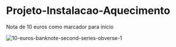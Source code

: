 # Projeto-Instalacao-Aquecimento

Nota de 10 euros como marcador para início

![10-euros-banknote-second-series-obverse-1](https://user-images.githubusercontent.com/21102697/42221589-6f8b58c4-7eca-11e8-8da5-5afa28a19ee5.jpg)
